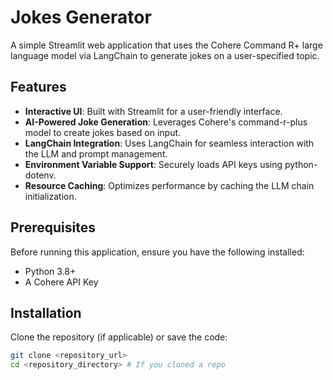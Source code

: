 # Jokes Generator

A simple Streamlit web application that uses the Cohere Command R+ large language model via LangChain to generate jokes on a user-specified topic.

## Features

- **Interactive UI**: Built with Streamlit for a user-friendly interface.
- **AI-Powered Joke Generation**: Leverages Cohere's command-r-plus model to create jokes based on input.
- **LangChain Integration**: Uses LangChain for seamless interaction with the LLM and prompt management.
- **Environment Variable Support**: Securely loads API keys using python-dotenv.
- **Resource Caching**: Optimizes performance by caching the LLM chain initialization.

## Prerequisites

Before running this application, ensure you have the following installed:

- Python 3.8+
- A Cohere API Key

## Installation

Clone the repository (if applicable) or save the code:

```bash
git clone <repository_url>
cd <repository_directory> # If you cloned a repo
